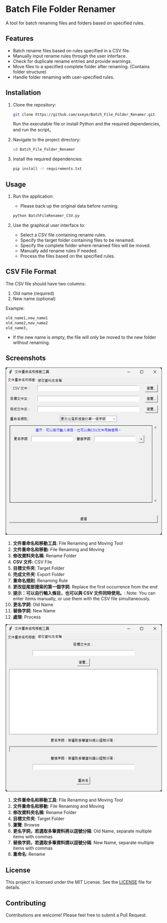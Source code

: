 # Batch File Folder Renamer 
 
A tool for batch renaming files and folders based on specified rules. 
 
## Features 
 
- Batch rename files based on rules specified in a CSV file. 
- Manually input rename rules through the user interface. 
- Check for duplicate rename entries and provide warnings. 
- Move files to a specified complete folder after renaming. (Contains folder structure)
- Handle folder renaming with user-specified rules. 
 
## Installation 
 
1. Clone the repository: 
 
   ```sh 
   git clone https://github.com/xxeye/Batch_File_Folder_Renamer.git 
   ``` 
   
   Run the executable file or install Python and the required dependencies, and run the script。
 
2. Navigate to the project directory: 
 
   ```sh 
   cd Batch_File_Folder_Renamer 
   ``` 
 
3. Install the required dependencies: 
 
   ```sh 
   pip install -r requirements.txt 
   ``` 
 
## Usage 
 
1. Run the application: 
   - Please back up the original data before running.
   ```sh 
   python BatchFileRenamer_CSV.py 
   ``` 
 
2. Use the graphical user interface to: 
   - Select a CSV file containing rename rules. 
   - Specify the target folder containing files to be renamed. 
   - Specify the complete folder where renamed files will be moved. 
   - Manually add rename rules if needed. 
   - Process the files based on the specified rules. 
 
## CSV File Format 
 
The CSV file should have two columns: 
1. Old name (required) 
2. New name (optional) 
 
Example: 
 
```csv
old_name1,new_name1
old_name2,new_name2
old_name3,
```
 
- If the new name is empty, the file will only be moved to the new folder without renaming. 
 
## Screenshots 
 
![screenshot](path/Snipaste_2024-07-19_17-34-07.png) 

1. **文件重命名和移動工具**: File Renaming and Moving Tool
2. **文件重命名和移動**: File Renaming and Moving
3. **修改資料夾名稱**: Rename Folder
4. **CSV 文件**: CSV File
5. **目標文件夾**: Target Folder
6. **完成文件夾**: Export Folder
7. **重命名規則**: Renaming Rule
8. **更改從尾部搜索的第一個字詞**: Replace the first occurrence from the end
9. **提示：可以自行輸入條目，也可以與 CSV 文件同時使用。**: Note: You can enter items manually, or use them with the CSV file simultaneously.
10. **更名字詞**: Old Name
11. **替換字詞**: New Name
12. **處理**: Process

![screenshot2](path/Snipaste_2024-07-19_17-34-26.png) 

1. **文件重命名和移動工具**: File Renaming and Moving Tool
2. **文件重命名和移動**: File Renaming and Moving
3. **修改資料夾名稱**: Rename Folder
4. **目標文件夾**: Target Folder
5. **瀏覽**: Browse
6. **更名字詞，若選取多筆資料將以逗號分隔**: Old Name, separate multiple items with commas
7. **替換字詞，若選取多筆資料請以逗號分隔**: New Name, separate multiple items with commas
8. **重命名**: Rename
 
## License 
 
This project is licensed under the MIT License. See the [LICENSE](LICENSE) file for details. 
 
## Contributing 
 
Contributions are welcome! Please feel free to submit a Pull Request. 
